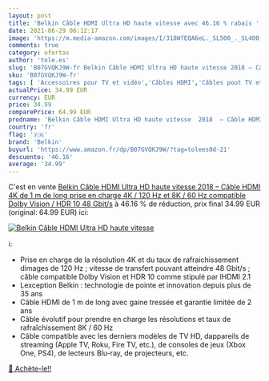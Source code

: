 ```yaml
---
layout: post
title: 'Belkin Câble HDMI Ultra HD haute vitesse avec 46.16 % rabais '
date: 2021-06-29 06:12:17
image: 'https://m.media-amazon.com/images/I/318WfEQA6eL._SL500_._SL400_.jpg'
comments: true
category: ofertas
author: 'tole.es'
slug: 'B07GVQKJ9W-fr Belkin Câble HDMI Ultra HD haute vitesse 2018 – Câble HDMI...'
sku: 'B07GVQKJ9W-fr'
tags: [ 'Accessoires pour TV et vidéo','Câbles HDMI','Câbles pout TV et autres','High-Tech','TV, vidéo et home cinéma','belkin', ]
actualPrice: 34.99 EUR
currency: EUR
price: 34.99
comparePrice: 64.99 EUR
prodname: 'Belkin Câble HDMI Ultra HD haute vitesse  2018  – Câble HDMI 4K de 1 m de long  prise en charge 4K / 120 Hz et 8K / 60 Hz  compatible Dolby Vision / HDR 10  48 Gbit/s'
country: 'fr'
flag: '🇫🇷'
brand: 'Belkin'
buyurl: 'https://www.amazon.fr/dp/B07GVQKJ9W/?tag=tolees0d-21'
descuento: '46.16'
average: '34.99'
---
```


C'est en vente [Belkin Câble HDMI Ultra HD haute vitesse  2018  – Câble HDMI 4K de 1 m de long  prise en charge 4K / 120 Hz et 8K / 60 Hz  compatible Dolby Vision / HDR 10  48 Gbit/s](https://www.amazon.fr/dp/B07GVQKJ9W/?tag=tolees0d-21)  à  46.16 % de réduction, prix final  34.99 EUR (original: 64.99 EUR) ici:

[![Belkin Câble HDMI Ultra HD haute vitesse](https://m.media-amazon.com/images/I/318WfEQA6eL._SL500_._SL400_.jpg)](https://www.amazon.fr/dp/B07GVQKJ9W/?tag=tolees0d-21)

ℹ️:

- Prise en charge de la résolution 4K et du taux de rafraichissement dimages de 120 Hz ; vitesse de transfert pouvant atteindre 48 Gbit/s ; câble compatible Dolby Vision et HDR 10 comme stipulé par lHDMI 2.1
- Lexception Belkin : technologie de pointe et innovation depuis plus de 35 ans
- Câble HDMI de 1 m de long avec gaine tressée et garantie limitée de 2 ans
- Câble évolutif pour prendre en charge les résolutions et taux de rafraîchissement 8K / 60 Hz
- Câble compatible avec les derniers modèles de TV HD, dappareils de streaming (Apple TV, Roku, Fire TV, etc.), de consoles de jeux (Xbox One, PS4), de lecteurs Blu-ray, de projecteurs, etc.

[🛒 Achète-le!!](https://www.amazon.fr/dp/B07GVQKJ9W/?tag=tolees0d-21)
